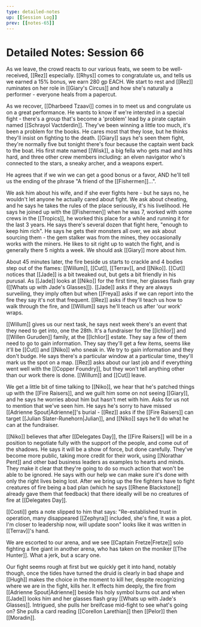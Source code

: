```yaml
---
type: detailed-notes
up: [[Session Log]]
prev: [[notes-65]]
---
```


# Detailed Notes: Session 66

As we leave, the crowd reacts to our various feats, we seem to be well-received, [[Rez]] especially. [[Rhys]] comes to congratulate us, and tells us we earned a 15% bonus, we earn 280 gp EACH. We start to rest and [[Rez]] ruminates on her role in [[Giary's Circus]] and how she's naturally a performer - everyone heals from a papercut.

As we recover, [[Dharbeed Tzaavi]] comes in to meet us and congrulate us on a great performance. He wants to know if we're intersted in a special fight - there's a group that's become a 'problem' lead by a pirate captain named [[Schrayol Vactderdin]]. They've been winning a little too much, it's been a problem for the books. He cares most that they lose, but he thinks they'll insist on fighting to the death. [[Giary]] says he's seen them fight, they're normally five but tonight there's four because the captain went back to the boat. His first mate named [[Wisk]], a big fella who gets mad and hits hard, and three other crew members including: an elven navigator who's connected to the stars, a sneaky archer, and a weapons expert. 

He agrees that if we win we can get a good bonus or a favor, AND he'll tell us the ending of the phrase "A friend of the [[Fishermen]]...". 

We ask him about his wife, and if she ever fights here - but he says no, he wouldn't let anyone he actually cared about fight. We ask about cheating, and he says he takes the rules of the place seriously, it's his livelihood. He says he joined up with the [[Fishermen]] when he was 7, worked with some crews in the [[Tropics]], he worked this place for a while and running it for the last 3 years. He says there's several dozen that fight here, "enough to keep him rich". He says he gets their monsters all over, we ask about sourcing them - the gem stalker was from the mines, they occasionally works with the miners. He likes to sit right up to watch the fight, and is generally there 5 nights a week. We should ask [[Giary]] more about him. 

About 45 minutes later, the fire beside us starts to crackle and 4 bodies step out of the flames: [[Willum]], [[Cut]], [[Terrav]], and [[Niko]]. [[Cut]] notices that [[Jade]] is a bit tweaked out, but gets a bit friendly in his purusal. As [[Jade]] looks at [[Niko]] for the first time, her glasses flash gray ([[Whats up with Jade's Glasses]]). [[Jade]] asks if they are always surveiling, they imply often but when [[Freya]] asks if we can report into the fire they say it's not that frequent. [[Rez]] asks if they'll teach us how to walk through the fire, and [[Willum]] says he'll teach us after 'our work' wraps.

[[Willum]] gives us our next task, he says next week there's an event that they need to get into, one the 28th. It's a fundraiser for the [[Ichlior]] and [[Willen Guruden]] family, at the [[Ichlior]] estate. They say a few of them need to go to gain information. They say they'll get a few items, seems like it'll be [[Cut]] and [[Niko]] who sneak in. We try to gain information and they don't budge. He says there's a particular window at a particular time, they'll mark us the spot on a map. [[Rez]] asks about our last job and if everything went well with the [[Copper Foundry]], but they won't tell anything other than our work there is done. [[Willum]] and [[Cut]] leave.

We get a little bit of time talking to [[Niko]], we hear that he's patched things up with the [[Fire Raisers]], and we guilt him some on not seeing [[Giary]], and he says he worries about him but hasn't met with him. Asks for us not to mention that we've seen him. He says he's sorry to have missed [[Adrienne Spout|Adrienne]]'s burial - [[Rez]] asks if the [[Fire Raisers]] can target [[Julian Slater-Runehorn|Julian]], and [[Niko]] says he'll do what he can at the fundraiser.

[[Niko]] believes that after [[Delegates Day]], the [[Fire Raisers]] will be in a position to negotiate fully with the support of the people, and come out of the shadows. He says it will be a show of force, but done carefully. They've become more public, taking more credit for their work, using [[Norathar Pent]] and other bad business leaders as examples to hearts and minds. They make it clear that they're going to do so much action that won't be able to be ignored. He says with our help we can make sure it's done with only the right lives being lost. After we bring up the fire fighters have to fight creatures of fire being a bad plan (which he says [[Rhene Blackstone]] already gave them that feedback) that there ideally will be no creatures of fire at [[Delegates Day]]. 

[[Costi]] gets a note slipped to him that says: "Re-established trust in operation, many disappeared [[Zephyra]] included, she's fine, it was a plot. I'm closer to leadership now, will update soon" looks like it was written in [[Terrav]]'s hand. 

We are escorted to our arena, and we see [[Captain Fretze|Fretze]] solo fighting a fire giant in another arena, who has taken on the moniker [[The Hunter]]. What a jerk, but a scary one. 

Our fight seems rough at first but we quickly get it into hand, notably though, once the tides have turned the druid is clearly in bad shape and [[Hugh]] makes the choice in the moment to kill her, despite recognizing where we are in the fight, kills her. It effects him deeply, the fire from [[Adrienne Spout|Adrienne]] beside his holy symbol burns out and when [[Jade]] looks him and her glasses flash gray [[Whats up with Jade's Glasses]]. Intrigued, she pulls her breifcase mid-fight to see what's going on? She pulls a card reading [[Corellon Larethian]] then [[Pelor]] then [[Moradin]]. 